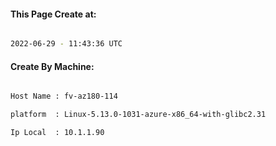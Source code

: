 
   
#### This Page Create at:

```bash

2022-06-29 - 11:43:36 UTC

```

#### Create By Machine:

```bash

Host Name : fv-az180-114

platform  : Linux-5.13.0-1031-azure-x86_64-with-glibc2.31

Ip Local  : 10.1.1.90

```

